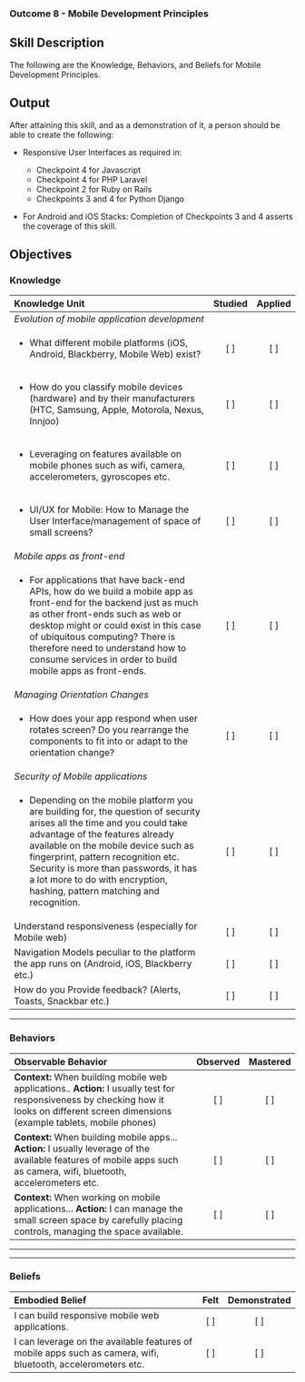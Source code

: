### Outcome 8 - Mobile Development Principles
## Skill Description
The following are the Knowledge, Behaviors, and Beliefs for Mobile Development Principles.

## Output

After attaining this skill, and as a demonstration of it, a person should be able to create the following:

- Responsive User Interfaces as required in:
  - Checkpoint 4 for Javascript
  - Checkpoint 4 for PHP Laravel
  - Checkpoint 2 for Ruby on Rails
  - Checkpoints 3 and 4 for Python Django


- For Android and iOS Stacks: Completion of Checkpoints 3 and 4 asserts the coverage of this skill.

## Objectives
### Knowledge

| Knowledge Unit   |      Studied      | Applied |
|:-------------|:------------------:|:--------:|
| _Evolution of mobile application development_ | | |
    <ul><li>What different mobile platforms (iOS, Android, Blackberry, Mobile Web) exist?</li></ul> | [ ] | [ ] |
    <ul><li>How do you classify mobile devices (hardware) and by their manufacturers (HTC, Samsung, Apple, Motorola, Nexus, Innjoo)</li></ul> |[ ] | [ ] |
    <ul><li>Leveraging on features available on mobile phones such as wifi, camera, accelerometers, gyroscopes etc.</li></ul> | [ ] | [ ]  |
| <ul><li>UI/UX for Mobile: How to Manage the User Interface/management of space of small screens?</li></ul> | [ ] |  [ ] |
| _Mobile apps as front-end_ | | |
<ul><li>For applications that have back-end APIs, how do we build a mobile app as front-end for the backend just as much as other front-ends such as web or desktop might or could exist in this case of ubiquitous computing? There is therefore need to understand how to consume services in order to build mobile apps as front-ends.</li></ul>| [ ] |    [ ] |
| _Managing Orientation Changes_ | | |
<ul><li>How does your app respond when user rotates screen? Do you rearrange the components to fit into or adapt to the orientation change?</li></ul> | [ ] |    [ ] |
| _Security of Mobile applications_ | | |
<ul><li>Depending on the mobile platform you are building for, the question of security arises all the time and you could take advantage of the features already available on the mobile device such as fingerprint, pattern recognition etc. Security is more than passwords, it has a lot more to do with encryption, hashing, pattern matching and recognition.</li></ul> | [ ] | [ ] |
| Understand responsiveness (especially for Mobile web) | [ ] |    [ ] |
| Navigation Models peculiar to the platform the app runs on (Android, iOS, Blackberry etc.) | [ ] | [ ] |
| How do you Provide feedback? (Alerts, Toasts, Snackbar etc.) | [ ] |    [ ] |


----------


### Behaviors

| Observable Behavior   |      Observed      | Mastered |
|:-------------|:------------------:|:--------:|
| **Context:** When building mobile web applications.. **Action:** I usually test for responsiveness by checking how it looks on different screen dimensions (example tablets, mobile phones) | [ ] | [ ]  |
| **Context:** When building mobile apps... **Action:** I usually leverage of the available features of mobile apps such as camera, wifi, bluetooth, accelerometers etc. |   [ ]   |   [ ] |
| **Context:** When working on mobile applications... **Action:** I can manage the small screen space by carefully placing controls, managing the space available. |   [ ]   |   [ ] |
----------


----------

### Beliefs

| Embodied Belief   |      Felt      | Demonstrated |
|:-------------|:------------------:|:--------:|
| I can build responsive mobile web applications. | [ ] | [ ]  |
| I can leverage on the available features of mobile apps such as camera, wifi, bluetooth, accelerometers etc.|   [ ]   |   [ ] |
